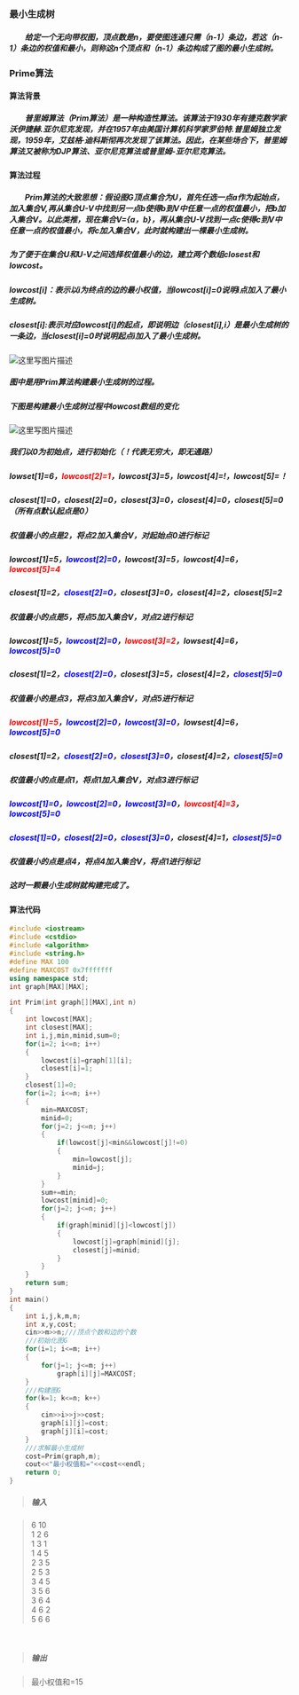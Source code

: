 ### **最小生成树**
##### &emsp;&emsp;给定一个无向带权图，顶点数是n，要使图连通只需（n-1）条边，若这（n-1）条边的权值和最小，则称这n个顶点和（n-1）条边构成了图的最小生成树。

### **Prime算法**

#### **算法背景**
##### &emsp;&emsp;**普里姆算法**（Prim算法）是一种构造性算法。该算法于1930年有捷克数学家沃伊捷赫.亚尔尼克发现，并在1957年由美国计算机科学家罗伯特.普里姆独立发现，1959年，艾兹格·迪科斯彻再次发现了该算法。因此，在某些场合下，普里姆算法又被称为DJP算法、亚尔尼克算法或普里姆-亚尔尼克算法。

#### **算法过程**

##### &emsp;&emsp;Prim算法的大致思想：假设图G顶点集合为U，首先任选一点a作为起始点，加入集合V,再从集合U-V中找到另一点b使得b到V中任意一点的权值最小，把b加入集合V。以此类推，现在集合V={a，b}，再从集合U-V找到一点c使得c到V中任意一点的权值最小，将c加入集合V，此时就构建出一棵最小生成树。

##### 为了便于在集合U和U-V之间选择权值最小的边，建立两个数组closest和lowcost。

##### lowcost[i]：表示以i为终点的边的最小权值，当lowcost[i]=0说明i点加入了最小生成树。

##### closest[i]:表示对应lowcost[i]的起点，即说明边（closest[i],i）是最小生成树的一条边，当closest[i]=0时说明起点i加入了最小生成树。

![这里写图片描述](http://img.blog.csdn.net/20170719164723710?watermark/2/text/aHR0cDovL2Jsb2cuY3Nkbi5uZXQvcXFfMzc0MTIyMjk=/font/5a6L5L2T/fontsize/400/fill/I0JBQkFCMA==/dissolve/70/gravity/SouthEast)


##### 图中是用Prim算法构建最小生成树的过程。

##### 下图是构建最小生成树过程中lowcost数组的变化

![这里写图片描述](http://img.blog.csdn.net/20170719165320404?watermark/2/text/aHR0cDovL2Jsb2cuY3Nkbi5uZXQvcXFfMzc0MTIyMjk=/font/5a6L5L2T/fontsize/400/fill/I0JBQkFCMA==/dissolve/70/gravity/SouthEast)
##### 我们以0为初始点，进行初始化（！代表无穷大，即无通路）

##### lowset[1]=6，<font color=red>lowcost[2]=1</font>，lowcost[3]=5，lowcost[4]=!，lowcost[5]=！
##### closest[1]=0，closest[2]=0，closest[3]=0，closest[4]=0，closest[5]=0（所有点默认起点是0）

##### 权值最小的点是2，将点2加入集合V，对起始点0进行标记
##### lowcost[1]=5，<font color=blue>lowcost[2]=0</font>，lowcost[3]=5，lowcost[4]=6，<font color=red>lowcost[5]=4</font>

##### closest[1]=2，<font color=blue>closest[2]=0</font>，closest[3]=0，closest[4]=2，closest[5]=2
##### 权值最小的点是5，将点5加入集合V，对点2进行标记

##### lowcost[1]=5，<font color=blue>lowcost[2]=0</font>，<font color=red>lowcost[3]=2</font>，lowsest[4]=6，<font color=blue>lowcost[5]=0</font>

##### closest[1]=2，<font color=blue>closest[2]=0</font>，closest[3]=5，closest[4]=2，<font color=blue>closest[5]=0</font>
##### 权值最小的是点3，将点3加入集合V，对点5进行标记

##### <font color=red>lowcost[1]=5</font>，<font color=blue>lowcost[2]=0</font>，<font color=blue>lowcost[3]=0</font>，lowsest[4]=6，<font color=blue>lowcost[5]=0</font>

##### closest[1]=2，<font color=blue>closest[2]=0</font>，<font color=blue>closest[3]=0</font>，closest[4]=2，<font color=blue>closest[5]=0</font>
##### 权值最小的点是点1，将点1加入集合V，对点3进行标记

##### <font color=blue>lowcost[1]=0</font>，<font color=blue>lowcost[2]=0</font>，<font color=blue>lowcost[3]=0</font>，<font color=red>lowcost[4]=3</font>，<font color=blue>lowcost[5]=0</font>
##### <font color=blue>closest[1]=0</font>，<font color=blue>closest[2]=0</font>，<font color=blue>closest[3]=0</font>，closest[4]=1，<font color=blue>closest[5]=0</font>
##### 权值最小的点是点4，将点4加入集合V，将点1进行标记

##### 这时一颗最小生成树就构建完成了。

#### **算法代码**

```C++
#include <iostream>
#include <cstdio>
#include <algorithm>
#include <string.h>
#define MAX 100
#define MAXCOST 0x7fffffff
using namespace std;
int graph[MAX][MAX];

int Prim(int graph[][MAX],int n)
{
    int lowcost[MAX];
    int closest[MAX];
    int i,j,min,minid,sum=0;
    for(i=2; i<=n; i++)
    {
        lowcost[i]=graph[1][i];
        closest[i]=1;
    }
    closest[1]=0;
    for(i=2; i<=n; i++)
    {
        min=MAXCOST;
        minid=0;
        for(j=2; j<=n; j++)
        {
            if(lowcost[j]<min&&lowcost[j]!=0)
            {
                min=lowcost[j];
                minid=j;
            }
        }
        sum+=min;
        lowcost[minid]=0;
        for(j=2; j<=n; j++)
        {
            if(graph[minid][j]<lowcost[j])
            {
                lowcost[j]=graph[minid][j];
                closest[j]=minid;
            }
        }
    }
    return sum;
}
int main()
{
    int i,j,k,m,n;
    int x,y,cost;
    cin>>m>>n;///顶点个数和边的个数
    ///初始化图G
    for(i=1; i<=m; i++)
    {
        for(j=1; j<=m; j++)
            graph[i][j]=MAXCOST;
    }
    ///构建图G
    for(k=1; k<=n; k++)
    {
        cin>>i>>j>>cost;
        graph[i][j]=cost;
        graph[j][i]=cost;
    }
    ///求解最小生成树
    cost=Prim(graph,m);
    cout<<"最小权值和="<<cost<<endl;
    return 0;
}

```
>##### 输入

>6 10  
1 2 6  
1 3 1  
1 4 5  
2 3 5  
2 5 3  
3 4 5  
3 5 6  
3 6 4  
4 6 2  
5 6 6

&emsp;
>##### 输出

>最小权值和=15  